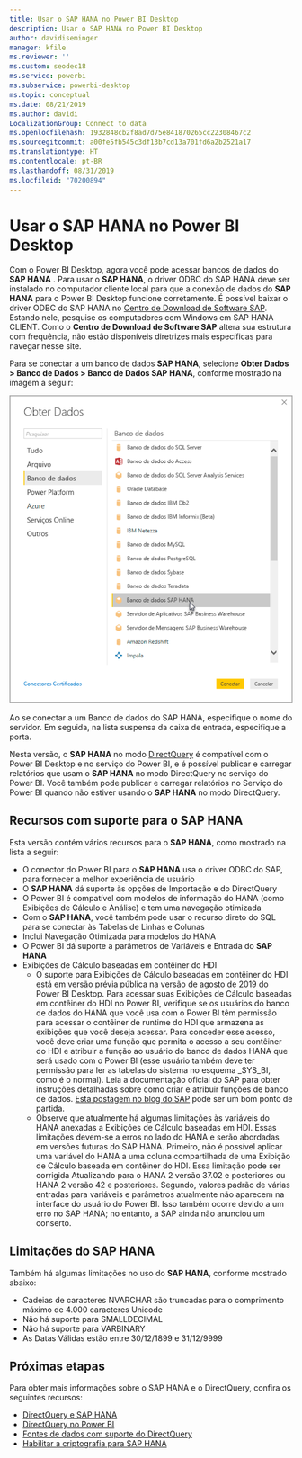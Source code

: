 ```yaml
---
title: Usar o SAP HANA no Power BI Desktop
description: Usar o SAP HANA no Power BI Desktop
author: davidiseminger
manager: kfile
ms.reviewer: ''
ms.custom: seodec18
ms.service: powerbi
ms.subservice: powerbi-desktop
ms.topic: conceptual
ms.date: 08/21/2019
ms.author: davidi
LocalizationGroup: Connect to data
ms.openlocfilehash: 1932848cb2f8ad7d75e841870265cc22308467c2
ms.sourcegitcommit: a00fe5fb545c3df13b7cd13a701fd6a2b2521a17
ms.translationtype: HT
ms.contentlocale: pt-BR
ms.lasthandoff: 08/31/2019
ms.locfileid: "70200894"
---
```

# <a name="use-sap-hana-in-power-bi-desktop"></a>Usar o SAP HANA no Power BI Desktop
Com o Power BI Desktop, agora você pode acessar bancos de dados do **SAP HANA** . Para usar o **SAP HANA**, o driver ODBC do SAP HANA deve ser instalado no computador cliente local para que a conexão de dados do **SAP HANA** para o Power BI Desktop funcione corretamente. É possível baixar o driver ODBC do SAP HANA no [Centro de Download de Software SAP](https://support.sap.com/swdc). Estando nele, pesquise os computadores com Windows em SAP HANA CLIENT. Como o **Centro de Download de Software SAP** altera sua estrutura com frequência, não estão disponíveis diretrizes mais específicas para navegar nesse site.

Para se conectar a um banco de dados **SAP HANA**, selecione **Obter Dados > Banco de Dados > Banco de Dados SAP HANA**, conforme mostrado na imagem a seguir:

![](media/desktop-sap-hana/sap-hana-1.png)

Ao se conectar a um Banco de dados do SAP HANA, especifique o nome do servidor. Em seguida, na lista suspensa da caixa de entrada, especifique a porta.

Nesta versão, o **SAP HANA** no modo [DirectQuery](desktop-directquery-sap-hana.md) é compatível com o Power BI Desktop e no serviço do Power BI, e é possível publicar e carregar relatórios que usam o **SAP HANA** no modo DirectQuery no serviço do Power BI. Você também pode publicar e carregar relatórios no Serviço do Power BI quando não estiver usando o **SAP HANA** no modo DirectQuery.

## <a name="supported-features-for-sap-hana"></a>Recursos com suporte para o SAP HANA
Esta versão contém vários recursos para o **SAP HANA**, como mostrado na lista a seguir:

* O conector do Power BI para o **SAP HANA** usa o driver ODBC do SAP, para fornecer a melhor experiência de usuário
* O **SAP HANA** dá suporte às opções de Importação e do DirectQuery
* O Power BI é compatível com modelos de informação do HANA (como Exibições de Cálculo e Análise) e tem uma navegação otimizada
* Com o **SAP HANA**, você também pode usar o recurso direto do SQL para se conectar às Tabelas de Linhas e Colunas
* Inclui Navegação Otimizada para modelos do HANA
* O Power BI dá suporte a parâmetros de Variáveis e Entrada do **SAP HANA**
* Exibições de Cálculo baseadas em contêiner do HDI
  * O suporte para Exibições de Cálculo baseadas em contêiner do HDI está em versão prévia pública na versão de agosto de 2019 do Power BI Desktop. Para acessar suas Exibições de Cálculo baseadas em contêiner do HDI no Power BI, verifique se os usuários do banco de dados do HANA que você usa com o Power BI têm permissão para acessar o contêiner de runtime do HDI que armazena as exibições que você deseja acessar. Para conceder esse acesso, você deve criar uma função que permita o acesso a seu contêiner do HDI e atribuir a função ao usuário do banco de dados HANA que será usado com o Power BI (esse usuário também deve ter permissão para ler as tabelas do sistema no esquema \_SYS\_BI, como é o normal). Leia a documentação oficial do SAP para obter instruções detalhadas sobre como criar e atribuir funções de banco de dados. [Esta postagem no blog do SAP](https://nam06.safelinks.protection.outlook.com/?url=https%3A%2F%2Fblogs.sap.com%2F2018%2F01%2F24%2Fthe-easy-way-to-make-your-hdi-container-accessible-to-a-classic-database-user%2F&data=02%7C01%7Cv-adbold%40microsoft.com%7Cf7e0a405fe334598ba0608d7096ef5b4%7C72f988bf86f141af91ab2d7cd011db47%7C1%7C0%7C636988244476739316&sdata=PuRu61GPRYp34mLuGbQk6gdbRikdgbxfqo8q1RBQtm0%3D&reserved=0) pode ser um bom ponto de partida.
  * Observe que atualmente há algumas limitações às variáveis do HANA anexadas a Exibições de Cálculo baseadas em HDI. Essas limitações devem-se a erros no lado do HANA e serão abordadas em versões futuras do SAP HANA. Primeiro, não é possível aplicar uma variável do HANA a uma coluna compartilhada de uma Exibição de Cálculo baseada em contêiner do HDI. Essa limitação pode ser corrigida Atualizando para o HANA 2 versão 37.02 e posteriores ou HANA 2 versão 42 e posteriores. Segundo, valores padrão de várias entradas para variáveis e parâmetros atualmente não aparecem na interface do usuário do Power BI. Isso também ocorre devido a um erro no SAP HANA; no entanto, a SAP ainda não anunciou um conserto.

## <a name="limitations-of-sap-hana"></a>Limitações do SAP HANA
Também há algumas limitações no uso do **SAP HANA**, conforme mostrado abaixo:

* Cadeias de caracteres NVARCHAR são truncadas para o comprimento máximo de 4.000 caracteres Unicode
* Não há suporte para SMALLDECIMAL
* Não há suporte para VARBINARY
* As Datas Válidas estão entre 30/12/1899 e 31/12/9999


## <a name="next-steps"></a>Próximas etapas
Para obter mais informações sobre o SAP HANA e o DirectQuery, confira os seguintes recursos:

* [DirectQuery e SAP HANA](desktop-directquery-sap-hana.md)
* [DirectQuery no Power BI](desktop-directquery-about.md)
* [Fontes de dados com suporte do DirectQuery](desktop-directquery-data-sources.md)
* [Habilitar a criptografia para SAP HANA](desktop-sap-hana-encryption.md)


